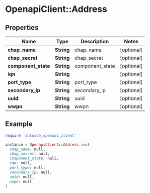 # OpenapiClient::Address

## Properties

| Name | Type | Description | Notes |
| ---- | ---- | ----------- | ----- |
| **chap_name** | **String** | chap_name | [optional] |
| **chap_secret** | **String** | chap_secret | [optional] |
| **component_state** | **String** | component_state | [optional] |
| **iqn** | **String** |  | [optional] |
| **port_type** | **String** | port_type | [optional] |
| **secondary_ip** | **String** | secondary_ip | [optional] |
| **uuid** | **String** | uuid | [optional] |
| **wwpn** | **String** | wwpn | [optional] |

## Example

```ruby
require 'autosde_openapi_client'

instance = OpenapiClient::Address.new(
  chap_name: null,
  chap_secret: null,
  component_state: null,
  iqn: null,
  port_type: null,
  secondary_ip: null,
  uuid: null,
  wwpn: null
)
```

